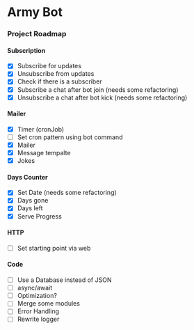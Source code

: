 # Army Bot
### Project Roadmap
  #### Subscription
  - [x] Subscribe for updates
  - [x] Unsubscribe from updates
  - [x] Check if there is a subscriber
  - [x] Subscribe a chat after bot join (needs some refactoring)
  - [x] Unsubscribe a chat after bot kick (needs some refactoring)
  #### Mailer
  - [x] Timer (cronJob)
  - [ ] Set cron pattern using bot command 
  - [x] Mailer
  - [x] Message tempalte
  - [x] Jokes
  #### Days Counter
  - [x] Set Date (needs some refactoring)
  - [x] Days gone
  - [x] Days left
  - [x] Serve Progress
  #### HTTP
  - [ ] Set starting point via web
  #### Code
  - [ ] Use a Database instead of JSON
  - [ ] async/await
  - [ ] Optimization?
  - [ ] Merge some modules
  - [ ] Error Handling
  - [ ] Rewrite logger